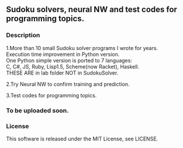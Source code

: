 ## Sudoku solvers, neural NW and test codes for programming topics.  
### Description  
 1.More than 10 small Sudoku solver programs I wrote for years.  
   Execution time improvement in Python version.  
   One Python simple version is ported to 7 languages:  
   C, C#, JS, Ruby, Lisp1.5, Scheme(now Racket), Haskell.   
   THESE ARE in lab folder NOT in SudokuSolver.  
  
 2.Try Neural NW to confirm training and prediction.  
  
 3.Test codes for programming topics.  
  
### To be uploaded soon.    

### License  

 This software is released under the MIT License, see LICENSE.   
 
